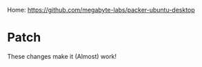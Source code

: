 Home: https://github.com/megabyte-labs/packer-ubuntu-desktop

# Patch
These changes make it (Almost) work!


